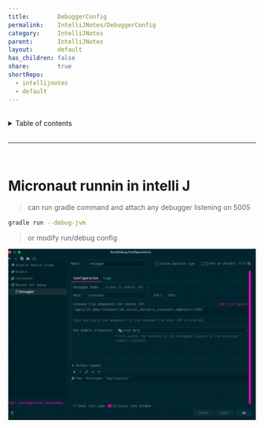 ```yaml
---  
title:        DebuggerConfig    
permalink:    IntelliJNotes/DebuggerConfig    
category:     IntelliJNotes    
parent:       IntelliJNotes    
layout:       default    
has_children: false    
share:        true    
shortRepo:    
  - intellijnotes    
  - default    
---  
```

    
    
<br/>    
    
<details markdown="block">    
<summary>    
Table of contents    
</summary>    
{: .text-delta }    
1. TOC    
{:toc}    
</details>    
    
<br/>    
    
***    
    
<br/>    
    
# Micronaut runnin in intelli J    
    
> can run gradle command and attach any debugger listening on 5005    
    
```bash    
gradle run --debug-jvm    
```    
    
> or modify run/debug config    
    
![debuggerConfig.png](assets%2Fimages%2FdebuggerConfig.png)